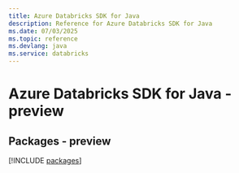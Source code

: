 ```yaml
---
title: Azure Databricks SDK for Java
description: Reference for Azure Databricks SDK for Java
ms.date: 07/03/2025
ms.topic: reference
ms.devlang: java
ms.service: databricks
---
```

# Azure Databricks SDK for Java - preview
## Packages - preview
[!INCLUDE [packages](databricks-index.md)]